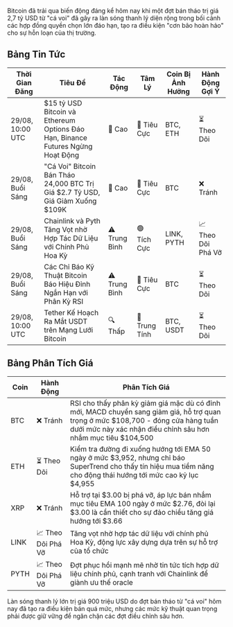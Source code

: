 Bitcoin đã trải qua biến động đáng kể hôm nay khi một đợt bán tháo trị giá 2,7 tỷ USD từ "cá voi" đã gây ra làn sóng thanh lý diện rộng trong bối cảnh các hợp đồng quyền chọn lớn đáo hạn, tạo ra điều kiện "cơn bão hoàn hảo" cho sự hỗn loạn của thị trường.

## Bảng Tin Tức

| Thời Gian Đăng | Tiêu Đề | Tác Động | Tâm Lý | Coin Bị Ảnh Hưởng | Hành Động Gợi Ý |
|-----------------|----------|--------|-----------|------------------|------------------|
| 29/08, 10:00 UTC | $15 tỷ USD Bitcoin và Ethereum Options Đáo Hạn, Binance Futures Ngừng Hoạt Động | 🚨 Cao | 🔴 Tiêu Cực | BTC, ETH | ⏳ Theo Dõi |
| 29/08, Buổi Sáng | "Cá Voi" Bitcoin Bán Tháo 24,000 BTC Trị Giá $2.7 Tỷ USD, Giá Giảm Xuống $109K | 🚨 Cao | 🔴 Tiêu Cực | BTC | ❌ Tránh |
| 29/08, Buổi Sáng | Chainlink và Pyth Tăng Vọt nhờ Hợp Tác Dữ Liệu với Chính Phủ Hoa Kỳ | ⚠️ Trung Bình | 🟢 Tích Cực | LINK, PYTH | 📈 Theo Dõi Phá Vỡ |
| 29/08, Buổi Sáng | Các Chỉ Báo Kỹ Thuật Bitcoin Báo Hiệu Đỉnh Ngắn Hạn với Phân Kỳ RSI | ⚠️ Trung Bình | 🔴 Tiêu Cực | BTC | ⏳ Theo Dõi |
| 29/08, 10:00 UTC | Tether Kế Hoạch Ra Mắt USDT trên Mạng Lưới Bitcoin | 🔍 Thấp | 🔵 Trung Tính | BTC, USDT | ⏳ Theo Dõi |

## Bảng Phân Tích Giá

| Coin | Hành Động | Phân Tích Giá |
|------|--------|---------------------|
| BTC | ❌ Tránh | RSI cho thấy phân kỳ giảm giá mặc dù có đỉnh mới, MACD chuyển sang giảm giá, hỗ trợ quan trọng ở mức $108,700 - đóng cửa hàng tuần dưới mức này xác nhận điều chỉnh sâu hơn nhắm mục tiêu $104,500 |
| ETH | ⏳ Theo Dõi | Kiểm tra đường đi xuống hướng tới EMA 50 ngày ở mức $3,952, nhưng chỉ báo SuperTrend cho thấy tín hiệu mua tiềm năng cho động thái hướng tới mức cao kỷ lục $4,955 |
| XRP | ❌ Tránh | Hỗ trợ tại $3.00 bị phá vỡ, áp lực bán nhắm mục tiêu EMA 100 ngày ở mức $2.76, đòi lại $3.00 là cần thiết cho sự đảo chiều tăng giá hướng tới $3.66 |
| LINK | 📈 Theo Dõi Phá Vỡ | Tăng vọt nhờ hợp tác dữ liệu với chính phủ Hoa Kỳ, động lực xây dựng dựa trên sự hỗ trợ của tổ chức |
| PYTH | 📈 Theo Dõi Phá Vỡ | Đợt phục hồi mạnh mẽ nhờ tin tức tích hợp dữ liệu chính phủ, cạnh tranh với Chainlink để giành ưu thế oracle |

Làn sóng thanh lý lớn trị giá 900 triệu USD do đợt bán tháo từ "cá voi" hôm nay đã tạo ra điều kiện bán quá mức, nhưng các mức kỹ thuật quan trọng phải được giữ vững để ngăn chặn các đợt điều chỉnh sâu hơn.
